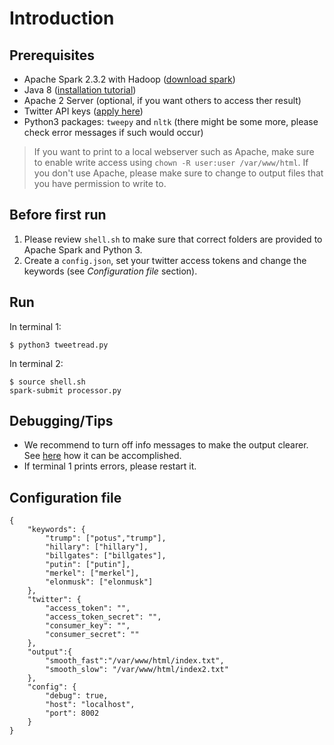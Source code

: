 # Introduction

## Prerequisites

* Apache Spark 2.3.2 with Hadoop ([download spark](http://spark.apache.org/downloads.html))
* Java 8 ([installation tutorial](https://tecadmin.net/install-oracle-java-8-ubuntu-via-ppa/))
* Apache 2  Server (optional, if you want others to access ther result)
* Twitter API keys ([apply here](https://developer.twitter.com/en/apply-for-access))
* Python3 packages: `tweepy` and `nltk` (there might be some more, please check error messages if such would occur)

> If you want to print to a local webserver such as Apache, make sure to
enable write access using `chown -R user:user /var/www/html`. If you don't use Apache,
please make sure to change to output files that you have permission to write to.

## Before first run
1. Please review `shell.sh` to make sure that correct folders are provided to Apache Spark and Python 3.
2. Create a `config.json`, set your twitter access tokens and change the keywords (see _Configuration file_ section).

## Run

In terminal 1:
```
$ python3 tweetread.py
```

In terminal 2:
```
$ source shell.sh
spark-submit processor.py
```

## Debugging/Tips
* We recommend to turn off info messages to make the output clearer. See [here](https://stackoverflow.com/a/34306251)
how it can be accomplished.
* If terminal 1 prints errors, please restart it.

## Configuration file

```
{
    "keywords": {
        "trump": ["potus","trump"],
        "hillary": ["hillary"],
        "billgates": ["billgates"],
        "putin": ["putin"],
        "merkel": ["merkel"],
        "elonmusk": ["elonmusk"]
    },
    "twitter": {
        "access_token": "",
        "access_token_secret": "",
        "consumer_key": "",
        "consumer_secret": ""
    },
    "output":{
        "smooth_fast":"/var/www/html/index.txt",
        "smooth_slow": "/var/www/html/index2.txt"
    },
    "config": {
        "debug": true,
        "host": "localhost",
        "port": 8002
    }
}
```

